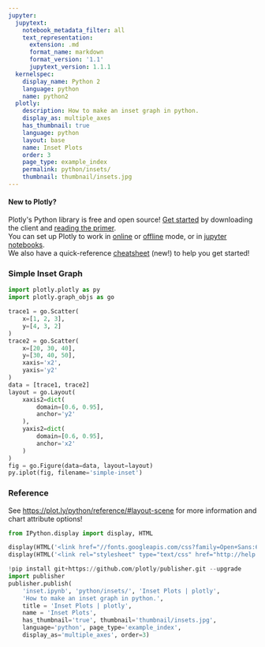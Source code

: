 ```yaml
---
jupyter:
  jupytext:
    notebook_metadata_filter: all
    text_representation:
      extension: .md
      format_name: markdown
      format_version: '1.1'
      jupytext_version: 1.1.1
  kernelspec:
    display_name: Python 2
    language: python
    name: python2
  plotly:
    description: How to make an inset graph in python.
    display_as: multiple_axes
    has_thumbnail: true
    language: python
    layout: base
    name: Inset Plots
    order: 3
    page_type: example_index
    permalink: python/insets/
    thumbnail: thumbnail/insets.jpg
---
```


#### New to Plotly?
Plotly's Python library is free and open source! [Get started](https://plot.ly/python/getting-started/) by downloading the client and [reading the primer](https://plot.ly/python/getting-started/).
<br>You can set up Plotly to work in [online](https://plot.ly/python/getting-started/#initialization-for-online-plotting) or [offline](https://plot.ly/python/getting-started/#initialization-for-offline-plotting) mode, or in [jupyter notebooks](https://plot.ly/python/getting-started/#start-plotting-online).
<br>We also have a quick-reference [cheatsheet](https://images.plot.ly/plotly-documentation/images/python_cheat_sheet.pdf) (new!) to help you get started!


### Simple Inset Graph

```python
import plotly.plotly as py
import plotly.graph_objs as go

trace1 = go.Scatter(
    x=[1, 2, 3],
    y=[4, 3, 2]
)
trace2 = go.Scatter(
    x=[20, 30, 40],
    y=[30, 40, 50],
    xaxis='x2',
    yaxis='y2'
)
data = [trace1, trace2]
layout = go.Layout(
    xaxis2=dict(
        domain=[0.6, 0.95],
        anchor='y2'
    ),
    yaxis2=dict(
        domain=[0.6, 0.95],
        anchor='x2'
    )
)
fig = go.Figure(data=data, layout=layout)
py.iplot(fig, filename='simple-inset')

```

### Reference


See https://plot.ly/python/reference/#layout-scene for more information and chart attribute options!

```python
from IPython.display import display, HTML

display(HTML('<link href="//fonts.googleapis.com/css?family=Open+Sans:600,400,300,200|Inconsolata|Ubuntu+Mono:400,700" rel="stylesheet" type="text/css" />'))
display(HTML('<link rel="stylesheet" type="text/css" href="http://help.plot.ly/documentation/all_static/css/ipython-notebook-custom.css">'))

!pip install git+https://github.com/plotly/publisher.git --upgrade
import publisher
publisher.publish(
    'inset.ipynb', 'python/insets/', 'Inset Plots | plotly',
    'How to make an inset graph in python.',
    title = 'Inset Plots | plotly',
    name = 'Inset Plots',
    has_thumbnail='true', thumbnail='thumbnail/insets.jpg',
    language='python', page_type='example_index',
    display_as='multiple_axes', order=3)
```

```python

```
